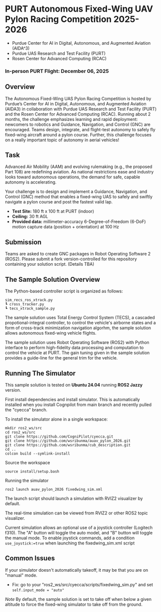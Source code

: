 # PURT Autonomous Fixed-Wing UAV Pylon Racing Competition 2025-2026

* Purdue Center for AI in Digital, Autonomous, and Augmented Aviation (AIDA^3)
* Purdue UAS Research and Test Facility (PURT)
* Rosen Center for Advanced Computing (RCAC)

### **In-person PURT Flight:** December 06, 2025

## Overview
The Autonomous Fixed-Wing UAS Pylon Racing Competition is hosted by Purdue’s Center for AI in Digital, Autonomous, and Augmented Aviation (AIDA3) in collaboration with Purdue UAS Research and Test Facility (PURT) and the Rosen Center for Advanced Computing (RCAC). Running about 2 months, the challenge emphasizes learning and rapid deployment: newcomers to robotics and Guidance, Navigation, and Control (GNC) are encouraged. Teams design, integrate, and flight-test autonomy to safely fly fixed-wing aircraft around a pylon course. Further, this challenge focuses on a really important topic of autonomy in aerial vehicles!

## Task
Advanced Air Mobility (AAM) and evolving rulemaking (e.g., the proposed Part 108) are redefining aviation. As national restrictions ease and industry looks toward autonomous operations, the demand for safe, capable autonomy is accelerating.

Your challenge is to design and implement a Guidance, Navigation, and Control (GNC) method that enables a fixed-wing UAS to safely and swiftly navigate a pylon course and post the fastest valid lap.
* **Test Site:** 180 ft x 100 ft at PURT (indoor)
* **Ceiling:** 30 ft AGL
* **Provided data:** millimeter-accuracy 6-Degree-of-Freedom (6-DoF) motion capture data (position + orientation) at 100 Hz 

## Submission
Teams are asked to create GNC packages in Robot Operating Software 2 (ROS2). Please submit a fork version-controlled for this repository containing your solution script. (Details TBA)

## The Sample Solution Overview

The Python-based controller script is organized as follows:
```
sim_recs_ros_xtrack.py
┗ cross_tracker.py
┗ tecs_xtrack_sample.py
```

The sample solution uses Total Energy Control System (TECS), a cascaded propotional-integral controller, to control the vehicle's airborne states and a form of cross-track minimization navigation algorhm, the sample solution allows autonomous fixed-wing vehicle flights.

The sample solution uses Robot Operating Software (ROS2) with Python interface to perform high-fidelity data processing and computation to control the vehicle at PURT. The gain tuning given in the sample solution provides a guide-line for the general trim for the vehicle.

## Running The Simulator

This sample solution is tested on **Ubuntu 24.04** running **ROS2 Jazzy** version.

First install dependencies and install simulator. This is automatically installed when you install Cognpilot from main branch and recently pulled the "cyecca" branch.

To install the simulator alone in a single workspace:

```
mkdir ros2_ws/src
cd ros2_ws/src
git clone https://github.com/CogniPilot/cyecca.git
git clone https://github.com/wsribunma/auav_pylon_2026.git
git clone https://github.com/wsribunma/cub_description.git 
cd ..
colcon build --symlink-install
```

Source the workspace
```
source install/setup.bash
```

Running the simulator
```
ros2 launch auav_pylon_2026 fixedwing_sim.xml
```
The launch script should launch a simulation with RVIZ2 visualizer by default.

The real-time simulation can be viewed from RVIZ2 or other ROS2 topic visualizer. 

Current simulation allows an optional use of a joystick controller (Logitech f310). The "A" button will toggle the auto model, and "B" button will toggle the manual mode. To enable joystick commands, add a condition ```use_joystick:=true``` when launching the fixedwing_sim.xml script


## Common Issues
If your simulator doesn't automatically takeoff, it may be that you are on "manual" mode. 
* Fix: go to your "ros2_ws/src/cyecca/scripts/fixedwing_sim.py" and set ```self.input_mode = "auto"```


*Note* By default, the sample solution is set to take off when below a given altitude to force the fixed-wing simulator to take off from the ground.
